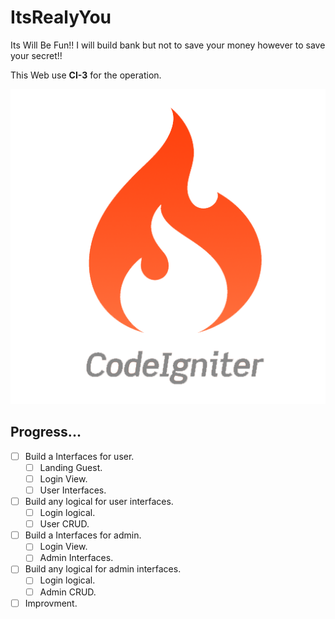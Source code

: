 # ItsRealyYou

Its Will Be Fun!! I will build bank but not to save your money however to save your secret!!

This Web use **CI-3** for the operation.

![CI Logo](pngegg.png)

## Progress...

- [ ] Build a Interfaces for user.
     - [ ] Landing Guest.
     - [ ] Login View.
     - [ ] User Interfaces.
- [ ] Build any logical for user interfaces.
     - [ ] Login logical.
     - [ ] User CRUD.
- [ ] Build a Interfaces for admin.
     - [ ] Login View.
     - [ ] Admin Interfaces.
- [ ] Build any logical for admin interfaces.
     - [ ] Login logical.
     - [ ] Admin CRUD.
- [ ] Improvment.
